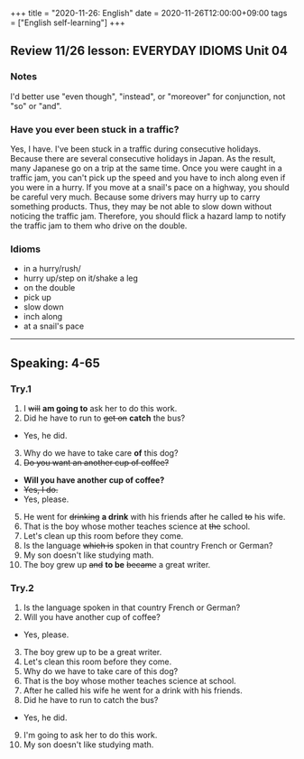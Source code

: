 +++
title =  "2020-11-26: English"
date = 2020-11-26T12:00:00+09:00
tags = ["English self-learning"]
+++

## Review 11/26 lesson: EVERYDAY IDIOMS Unit 04

### Notes

I'd better use "even though", "instead", or "moreover" for conjunction, not "so" or "and".

### Have you ever been stuck in a traffic?

Yes, I have. I've been stuck in a traffic during consecutive holidays.
Because there are several consecutive holidays in Japan.
As the result, many Japanese go on a trip at the same time.
Once you were caught in a traffic jam, you can't pick up the speed and
you have to inch along even if you were in a hurry.
If you move at a snail's pace on a highway, you should be careful very much.
Because some drivers may hurry up to carry something products.
Thus, they may be not able to slow down without noticing the traffic jam.
Therefore, you should flick a hazard lamp to notify the traffic jam to them who drive on the double.

### Idioms

* in a hurry/rush/
* hurry up/step on it/shake a leg
* on the double
* pick up
* slow down
* inch along
* at a snail's pace

- - -

## Speaking: 4-65

### Try.1

1. I ~~will~~ **am going to** ask her to do this work.
2. Did he have to run to ~~get on~~ **catch** the bus?
  - Yes, he did.
3. Why do we have to take care **of** this dog?
4. ~~Do you want an another cup of coffee?~~
  - **Will you have another cup of coffee?**
  - ~~Yes, I do.~~
  - Yes, please.
5. He went for ~~drinking~~ **a drink** with his friends after he called ~~to~~ his wife.
6. That is the boy whose mother teaches science at ~~the~~ school.
7. Let's clean up this room before they come.
8. Is the language ~~which is~~ spoken in that country French or German?
9. My son doesn't like studying math.
10. The boy grew up ~~and~~ **to be** ~~became~~ a great writer.

### Try.2

1. Is the language spoken in that country French or German?
2. Will you have another cup of coffee?
  - Yes, please.
3. The boy grew up to be a great writer.
4. Let's clean this room before they come.
5. Why do we have to take care of this dog?
6. That is the boy whose mother teaches science at school.
7. After he called his wife he went for a drink with his friends.
8. Did he have to run to catch the bus?
  - Yes, he did.
9. I'm going to ask her to do this work.
10. My son doesn't like studying math.
